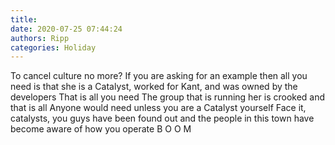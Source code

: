 ```yaml
---
title: 
date: 2020-07-25 07:44:24
authors: Ripp
categories: Holiday
---
```


 To cancel culture no more?
If you are asking for an example then all you need is that she is a Catalyst, worked for Kant, and was owned by the developers
That is all you need
The group that is running her is crooked and that is all
Anyone would need unless you are a Catalyst yourself
Face it, catalysts, you guys have been found out and the people in this town have become aware of how you operate
B O O M